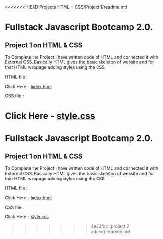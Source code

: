 <<<<<<< HEAD:Projects HTML + CSS/Project 1/readme.md
# Fullstack Javascript Bootcamp 2.0.
## Project 1 on HTML & CSS
To Complete the Project i have written code of HTML and connected it with External CSS.
Basically HTML gives the basic skeleton of website and for that HTML webpage adding styles using the CSS

HTML file :

Click Here - [index.html](https://github.com/saibhargav0701/FSJS-2.0/blob/main/Projects%20HTML%20%2B%20CSS/Project%201/index.html)

CSS file :

Click Here - [style.css](https://github.com/saibhargav0701/FSJS-2.0/blob/main/Projects%20HTML%20%2B%20CSS/Project%201/style.css)
=======
# Fullstack Javascript Bootcamp 2.0.
## Project 1 on HTML & CSS
To Complete the Project i have written code of HTML and connected it with External CSS.
Basically HTML gives the basic skeleton of website and for that HTML webpage adding styles using the CSS

HTML file :

Click Here - [index.html](https://github.com/saibhargav0701/FSJS-2.0/blob/main/Projects%20HTML%20%2B%20CSS/Project%201/index.html)

CSS file :

Click Here - [style.css](https://github.com/saibhargav0701/FSJS-2.0/blob/main/Projects%20HTML%20%2B%20CSS/Project%201/style.css)
>>>>>>> 4e33fdc (project 2 added):readme.md
